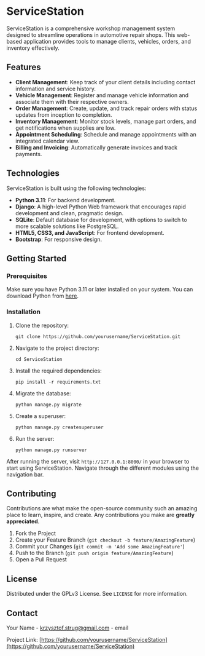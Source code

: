 # ServiceStation

ServiceStation is a comprehensive workshop management system designed to streamline operations in automotive repair shops. This web-based application provides tools to manage clients, vehicles, orders, and inventory effectively.

## Features

- **Client Management**: Keep track of your client details including contact information and service history.
- **Vehicle Management**: Register and manage vehicle information and associate them with their respective owners.
- **Order Management**: Create, update, and track repair orders with status updates from inception to completion.
- **Inventory Management**: Monitor stock levels, manage part orders, and get notifications when supplies are low.
- **Appointment Scheduling**: Schedule and manage appointments with an integrated calendar view.
- **Billing and Invoicing**: Automatically generate invoices and track payments.

## Technologies

ServiceStation is built using the following technologies:
- **Python 3.11**: For backend development.
- **Django**: A high-level Python Web framework that encourages rapid development and clean, pragmatic design.
- **SQLite**: Default database for development, with options to switch to more scalable solutions like PostgreSQL.
- **HTML5, CSS3, and JavaScript**: For frontend development.
- **Bootstrap**: For responsive design.

## Getting Started

### Prerequisites

Make sure you have Python 3.11 or later installed on your system. You can download Python from [here](https://www.python.org/downloads/).

### Installation

1. Clone the repository:
   ```
   git clone https://github.com/yourusername/ServiceStation.git
   ```

2. Navigate to the project directory:
   ```
   cd ServiceStation
   ```

3. Install the required dependencies:
   ```
   pip install -r requirements.txt
   ```

4. Migrate the database:
   ```
   python manage.py migrate
   ```

5. Create a superuser:
   ```
   python manage.py createsuperuser
   ```

6. Run the server:
   ```
   python manage.py runserver
   ```

After running the server, visit `http://127.0.0.1:8000/` in your browser to start using ServiceStation. Navigate through the different modules using the navigation bar.

## Contributing

Contributions are what make the open-source community such an amazing place to learn, inspire, and create. Any contributions you make are **greatly appreciated**.

1. Fork the Project
2. Create your Feature Branch (`git checkout -b feature/AmazingFeature`)
3. Commit your Changes (`git commit -m 'Add some AmazingFeature'`)
4. Push to the Branch (`git push origin feature/AmazingFeature`)
5. Open a Pull Request

## License

Distributed under the GPLv3 License. See `LICENSE` for more information.

## Contact

Your Name - krzysztof.strug@gmail.com - email

Project Link: [https://github.com/yourusername/ServiceStation](https://github.com/yourusername/ServiceStation)

